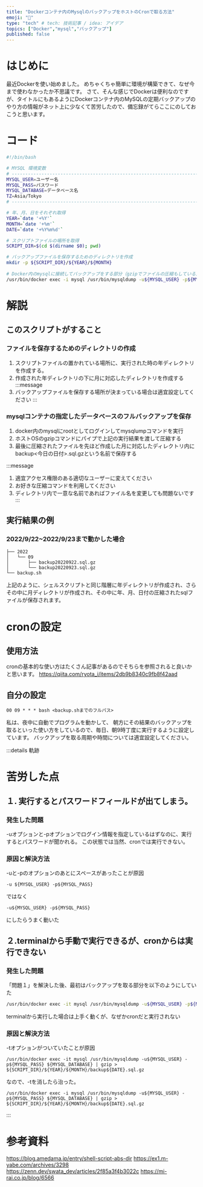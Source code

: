 ```yaml
---
title: "Dockerコンテナ内のMysqlのバックアップをホストのCronで取る方法"
emoji: "🐳"
type: "tech" # tech: 技術記事 / idea: アイデア
topics: ["Docker","mysql","バックアップ"]
published: false
---
```


# はじめに
最近Dockerを使い始めました。
めちゃくちゃ簡単に環境が構築できて、なぜ今まで使わなかったか不思議です。
さて、そんな感じでDockerは便利なのですが、タイトルにもあるようにDockerコンテナ内のMySQLの定期バックアップのやり方の情報がネット上に少なくて苦労したので、備忘録がてらここにのしておこうと思います。

# コード
```bash:backup.sh
#!/bin/bash

# MYSQL 環境変数
# ---------------------------------------------------------------------------------
MYSQL_USER=ユーザー名
MYSQL_PASS=パスワード
MYSQL_DATABASE=データベース名
TZ=Asia/Tokyo
# ---------------------------------------------------------------------------------

# 年、月、日をそれぞれ取得
YEAR=`date '+%Y'`
MONTH=`date '+%m'`
DATE=`date '+%Y%m%d'`

# スクリプトファイルの場所を取得
SCRIPT_DIR=$(cd $(dirname $0); pwd)

# バックアップファイルを保存するためのディレクトリを作成
mkdir -p ${SCRIPT_DIR}/${YEAR}/${MONTH}
                                               
# Docker内のmysqlに接続してバックアップをする部分（gzipでファイルの圧縮もしている）
/usr/bin/docker exec -i mysql /usr/bin/mysqldump -u${MYSQL_USER} -p${MYSQL_PASS} ${MYSQL_DATABASE} | gzip > ${SCRIPT_DIR}/${YEAR}/${MONTH}/backup${DATE}.sql.gz
```
# 解説
## このスクリプトがすること
### ファイルを保存するためのディレクトリの作成
1. スクリプトファイルの置かれている場所に、実行された時の年ディレクトリを作成する。
2. 作成された年ディレクトリの下に月に対応したディレクトリを作成する
:::message
1. バックアップファイルを保存する場所が決まっている場合は適宜設定してください
:::  
### mysqlコンテナの指定したデータベースのフルバックアップを保存
1. docker内のmysqlにrootとしてログインしてmysqlumpコマンドを実行
2. ホストOSのgzipコマンドにパイプで上記の実行結果を渡して圧縮する
3. 最後に圧縮されたファイルを先ほど作成した月に対応したディレクトリ内にbackup<今日の日付>.sql.gzという名前で保存する
  
:::message
1. 適宜アクセス権限のある適切なユーザーに変えてください
2. お好きな圧縮コマンドを利用してください
3. ディレクトリ内で一意な名前であればファイル名を変更しても問題ないです
:::

## 実行結果の例
### 2022/9/22~2022/9/23まで動かした場合

```
├── 2022
│   └── 09
│       ├── backup20220922.sql.gz
│       └── backup20220923.sql.gz
└── backup.sh
```
上記のように、シェルスクリプトと同じ階層に年ディレクトリが作成され、さらその中に月ディレクトリが作成され、その中に年、月、日付の圧縮されたsqlファイルが保存されます。
# cronの設定
## 使用方法
cronの基本的な使い方はたくさん記事があるのでそちらを参照されると良いかと思います。
https://qiita.com/ryota_i/items/2db9b8340c9fb8f42aad

## 自分の設定
```text
00 09 * * * bash <backup.shまでのフルパス>
```
私は、夜中に自動でプログラムを動かして、 朝方にその結果のバックアップを取るといった使い方をしているので、毎日、朝9時丁度に実行するように設定しています。
バックアップを取る周期や時間については適宜設定してください。

:::details 軌跡
# 苦労した点
## １. 実行するとパスワードフィールドが出てしまう。
### 発生した問題
-uオプションと-pオプションでログイン情報を指定しているはずなのに、実行するとパスワードが聞かれる。
この状態では当然、cronでは実行できない。


### 原因と解決方法
-uと-pのオプションのあとにスペースがあったことが原因
```text:bad
-u ${MYSQL_USER} -p${MYSQL_PASS}
```
ではなく
```text:good
-u${MYSQL_USER} -p${MYSQL_PASS}
```
にしたらうまく動いた

## ２.terminalから手動で実行できるが、cronからは実行できない
### 発生した問題
「問題１」を解決した後、最初はバックアップを取る部分を以下のようにしていた
```bash
/usr/bin/docker exec -it mysql /usr/bin/mysqldump -u${MYSQL_USER} -p${MYSQL_PASS} ${MYSQL_DATABASE} | gzip > ${SCRIPT_DIR}/${YEAR}/${MONTH}/backup${DATE}.sql.gz
```
terminalから実行した場合は上手く動くが、なぜかcronだと実行されない

### 原因と解決方法
-tオプションがついていたことが原因
```text:bad
/usr/bin/docker exec -it mysql /usr/bin/mysqldump -u${MYSQL_USER} -p${MYSQL_PASS} ${MYSQL_DATABASE} | gzip > ${SCRIPT_DIR}/${YEAR}/${MONTH}/backup${DATE}.sql.gz
```
なので、-tを消したら治った。
```text:good
/usr/bin/docker exec -i mysql /usr/bin/mysqldump -u${MYSQL_USER} -p${MYSQL_PASS} ${MYSQL_DATABASE} | gzip > ${SCRIPT_DIR}/${YEAR}/${MONTH}/backup${DATE}.sql.gz
```
:::

# 参考資料
https://blog.amedama.jp/entry/shell-script-abs-dir
https://ex1.m-yabe.com/archives/3298
https://zenn.dev/swata_dev/articles/2f85a3f4b3022c
https://mi-rai.co.jp/blog/6566